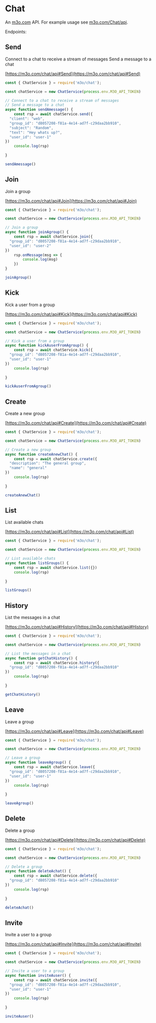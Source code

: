 # Chat

An [m3o.com](https://m3o.com) API. For example usage see [m3o.com/Chat/api](https://m3o.com/Chat/api).

Endpoints:

## Send

Connect to a chat to receive a stream of messages
Send a message to a chat


[https://m3o.com/chat/api#Send](https://m3o.com/chat/api#Send)

```js
const { ChatService } = require('m3o/chat');

const chatService = new ChatService(process.env.M3O_API_TOKEN)

// Connect to a chat to receive a stream of messages
// Send a message to a chat
async function sendAmessage() {
	const rsp = await chatService.send({
  "client": "web",
  "group_id": "d8057208-f81a-4e14-ad7f-c29daa2bb910",
  "subject": "Random",
  "text": "Hey whats up?",
  "user_id": "user-1"
})
	console.log(rsp)
	
}

sendAmessage()
```
## Join

Join a group


[https://m3o.com/chat/api#Join](https://m3o.com/chat/api#Join)

```js
const { ChatService } = require('m3o/chat');

const chatService = new ChatService(process.env.M3O_API_TOKEN)

// Join a group
async function joinAgroup() {
	const rsp = await chatService.join({
  "group_id": "d8057208-f81a-4e14-ad7f-c29daa2bb910",
  "user_id": "user-2"
})
	rsp.onMessage(msg => {
		console.log(msg)
	})
}

joinAgroup()
```
## Kick

Kick a user from a group


[https://m3o.com/chat/api#Kick](https://m3o.com/chat/api#Kick)

```js
const { ChatService } = require('m3o/chat');

const chatService = new ChatService(process.env.M3O_API_TOKEN)

// Kick a user from a group
async function kickAuserFromAgroup() {
	const rsp = await chatService.kick({
  "group_id": "d8057208-f81a-4e14-ad7f-c29daa2bb910",
  "user_id": "user-1"
})
	console.log(rsp)
	
}

kickAuserFromAgroup()
```
## Create

Create a new group


[https://m3o.com/chat/api#Create](https://m3o.com/chat/api#Create)

```js
const { ChatService } = require('m3o/chat');

const chatService = new ChatService(process.env.M3O_API_TOKEN)

// Create a new group
async function createAnewChat() {
	const rsp = await chatService.create({
  "description": "The general group",
  "name": "general"
})
	console.log(rsp)
	
}

createAnewChat()
```
## List

List available chats


[https://m3o.com/chat/api#List](https://m3o.com/chat/api#List)

```js
const { ChatService } = require('m3o/chat');

const chatService = new ChatService(process.env.M3O_API_TOKEN)

// List available chats
async function listGroups() {
	const rsp = await chatService.list({})
	console.log(rsp)
	
}

listGroups()
```
## History

List the messages in a chat


[https://m3o.com/chat/api#History](https://m3o.com/chat/api#History)

```js
const { ChatService } = require('m3o/chat');

const chatService = new ChatService(process.env.M3O_API_TOKEN)

// List the messages in a chat
async function getChatHistory() {
	const rsp = await chatService.history({
  "group_id": "d8057208-f81a-4e14-ad7f-c29daa2bb910"
})
	console.log(rsp)
	
}

getChatHistory()
```
## Leave

Leave a group


[https://m3o.com/chat/api#Leave](https://m3o.com/chat/api#Leave)

```js
const { ChatService } = require('m3o/chat');

const chatService = new ChatService(process.env.M3O_API_TOKEN)

// Leave a group
async function leaveAgroup() {
	const rsp = await chatService.leave({
  "group_id": "d8057208-f81a-4e14-ad7f-c29daa2bb910",
  "user_id": "user-1"
})
	console.log(rsp)
	
}

leaveAgroup()
```
## Delete

Delete a group


[https://m3o.com/chat/api#Delete](https://m3o.com/chat/api#Delete)

```js
const { ChatService } = require('m3o/chat');

const chatService = new ChatService(process.env.M3O_API_TOKEN)

// Delete a group
async function deleteAchat() {
	const rsp = await chatService.delete({
  "group_id": "d8057208-f81a-4e14-ad7f-c29daa2bb910"
})
	console.log(rsp)
	
}

deleteAchat()
```
## Invite

Invite a user to a group


[https://m3o.com/chat/api#Invite](https://m3o.com/chat/api#Invite)

```js
const { ChatService } = require('m3o/chat');

const chatService = new ChatService(process.env.M3O_API_TOKEN)

// Invite a user to a group
async function inviteAuser() {
	const rsp = await chatService.invite({
  "group_id": "d8057208-f81a-4e14-ad7f-c29daa2bb910",
  "user_id": "user-1"
})
	console.log(rsp)
	
}

inviteAuser()
```
